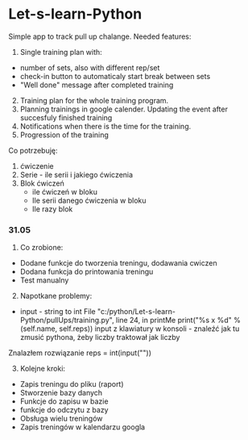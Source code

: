 # Let-s-learn-Python

Simple app to track pull up chalange. 
Needed features:
1. Single training plan with:
  - number of sets, also with different rep/set
  - check-in button to automaticaly start break between sets
  - "Well done" message after completed training
2. Training plan for the whole training program. 
3. Planning trainings in google calender. Updating the event after succesfuly finished training
4. Notifications when there is the time for the training.
5. Progression of the training

Co potrzebuję:

1. ćwiczenie
2. Serie - ile serii i jakiego ćwiczenia
3. Blok ćwiczeń
    - ile ćwiczeń w bloku
    - Ile serii danego ćwiczenia w bloku
    - Ile razy blok


### 31.05
1. Co zrobione:

- Dodane funkcje do tworzenia treningu, dodawania cwiczen
- Dodana funkcja do printowania treningu
- Test manualny

2. Napotkane problemy:
  - input - string to int
File "c:/python/Let-s-learn-Python/pullUps/training.py", line 24, in printMe
print("%s x %d" % (self.name, self.reps))
input z klawiatury w konsoli - znaleźć jak tu zmusić pythona, żeby liczby traktował jak liczby

Znalazłem rozwiązanie 
reps = int(input(""))


3. Kolejne kroki: 
- Zapis treningu do pliku (raport)
- Stworzenie bazy danych
- Funkcje do zapisu w bazie
- funkcje do odczytu z bazy
- Obsługa wielu treningów
- Zapis treningów w kalendarzu googla